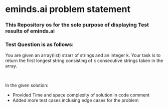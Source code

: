 <h1>eminds.ai problem statement</h1>

<h3>This Repository os for the sole purpose of displaying Test results of eminds.ai</h3>

<h3>Test Question is as follows:</h3>

<p>You are given an array(list) strarr of strings and an integer k. Your task is to return the first longest string consisting of k consecutive strings taken in the array. </p>
<br />
<p>In the given solution: </p>
<ul>
        <li>Provided Time and space complexity of solution in code comment</li>
        <li>Added more test cases inclusing edge cases for the problem</li>
</ul>
